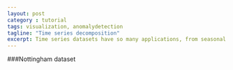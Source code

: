 ```yaml
---
layout: post
category : tutorial
tags: visualization, anomalydetection
tagline: "Time series decomposition"
excerpt: Time series datasets have so many applications, from seasonal analysis to anomaly detection. Today, I am going to use the Nottingham temperature dataset as an example. My goal is provide a naive and intuitive explanation of time series decomposition.
---
```


###Nottingham dataset
